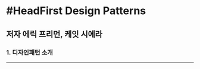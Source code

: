 #HeadFirst Design Patterns
=============================
## 저자 에릭 프리먼, 케잇 시에라

### 1. 디자인패턴 소개
---

